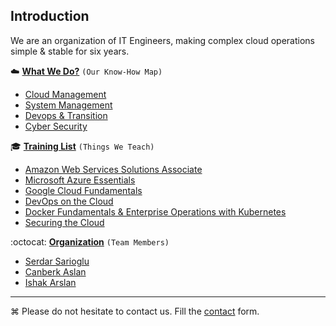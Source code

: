 ## Introduction
We are an organization of IT Engineers, making complex cloud operations simple & stable for six years.

:cloud: **[What We Do?](WhatWeDo.md#what-we-do)** `(Our Know-How Map)`
  * [Cloud Management](WhatWeDo.md#cloud-cloud-management-aws-azure-google-cloud-rackspace-blueocean-ovh)
  * [System Management](WhatWeDo.md#circus_tent-system-management)
  * [Devops & Transition](WhatWeDo.md#octocat-devops--transition)
  * [Cyber Security](WhatWeDo.md#police_car-cyber-security)

:mortar_board: **[Training List](Trainings.md)** `(Things We Teach)`
  * [Amazon Web Services Solutions Associate](Trainings.md#amazon-web-services-solutions-associate)
  * [Microsoft Azure Essentials](Trainings.md#microsoft-azure-essentials)
  * [Google Cloud Fundamentals](Trainings.md#google-cloud-fundamentals)
  * [DevOps on the Cloud](Trainings.md#devops-on-the-cloud)
  * [Docker Fundamentals & Enterprise Operations with Kubernetes](Trainings.md#docker-fundamentals--ent-op-with-kubernetes)
  * [Securing the Cloud](Trainings.md#securing-the-cloud)

:octocat: **[Organization](Resumes)** `(Team Members)`
  * [Serdar Sarioglu](Resumes/Serdar-Sarioglu.md)
  * [Canberk Aslan](Resumes/)
  * [Ishak Arslan](Resumes/)
    
----
⌘ Please do not hesitate to contact us. Fill the [contact](https://goo.gl/forms/WNw97mYx4fRonjQl1) form.
